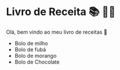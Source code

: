 # Livro de Receita 📚 🧑‍🍳

Olá, bem vindo ao meu livro de receitas 💬
 - Bolo de milho
 - Bolo de fubá
 - Bolo de morango
 - Bolo de Chocolate
 


